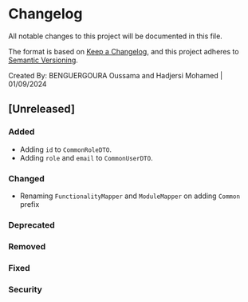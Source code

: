 # Changelog

All notable changes to this project will be documented in this file.

The format is based on [Keep a Changelog](https://keepachangelog.com/en/1.0.0/),
and this project adheres to [Semantic Versioning](https://semver.org/spec/v2.0.0.html).

Created By: BENGUERGOURA Oussama and Hadjersi Mohamed | 01/09/2024


## [Unreleased]

### Added

* Adding `id` to `CommonRoleDTO`.
* Adding `role` and `email` to `CommonUserDTO`.

### Changed

* Renaming `FunctionalityMapper` and `ModuleMapper` on adding `Common` prefix

### Deprecated

### Removed

 
### Fixed

 
### Security

 
 
